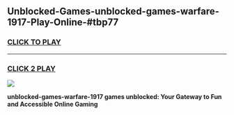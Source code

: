 
## Unblocked-Games-unblocked-games-warfare-1917-Play-Online-#tbp77
<h3>
<a href="https://premium.freeplayer.one?title=unblocked-games-warfare-1917&ref=27F">CLICK TO PLAY</a></h3>
<hr>

<h3>
<a href="https://premium.freeplayer.one?title=unblocked-games-warfare-1917&ref=27F">CLICK 2 PLAY</a>
  
</h3>

<a href="https://premium.freeplayer.one?title=unblocked-games-warfare-1917&ref=27F"><img src="https://clearcache.store/games.png"></a>


**unblocked-games-warfare-1917 games unblocked: Your Gateway to Fun and Accessible Online Gaming**
